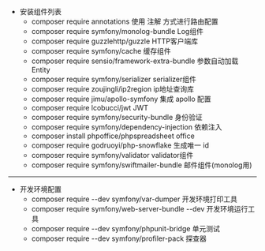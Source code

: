 * 安装组件列表
    * composer require annotations 使用 注解 方式进行路由配置
    * composer require symfony/monolog-bundle    Log组件
    * composer require guzzlehttp/guzzle HTTP客户端库
    * composer require symfony/cache 缓存组件
    * composer require sensio/framework-extra-bundle 参数自动加载Entity
    * composer require symfony/serializer serializer组件
    * composer require zoujingli/ip2region ip地址查询库
    * composer require jimu/apollo-symfony  集成 apollo 配置
    * composer require lcobucci/jwt JWT
    * composer require symfony/security-bundle 身份验证
    * composer require symfony/dependency-injection 依赖注入
    * composer install phpoffice/phpspreadsheet office
    * composer require godruoyi/php-snowflake 生成唯一 id
    * composer require symfony/validator validator组件
    * composer require symfony/swiftmailer-bundle 邮件组件(monolog用)
    
---------------------------------

* 开发环境配置
    * composer require --dev symfony/var-dumper 开发环境打印工具
    * composer require symfony/web-server-bundle --dev 开发环境运行工具
    * composer require --dev symfony/phpunit-bridge 单元测试
    * composer require --dev symfony/profiler-pack 探查器